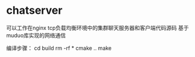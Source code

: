 # chatserver
可以工作在nginx tcp负载均衡环境中的集群聊天服务器和客户端代码源码 基于muduo库实现的网络通信

编译步骤：
cd build
rm -rf *
cmake ..
make

